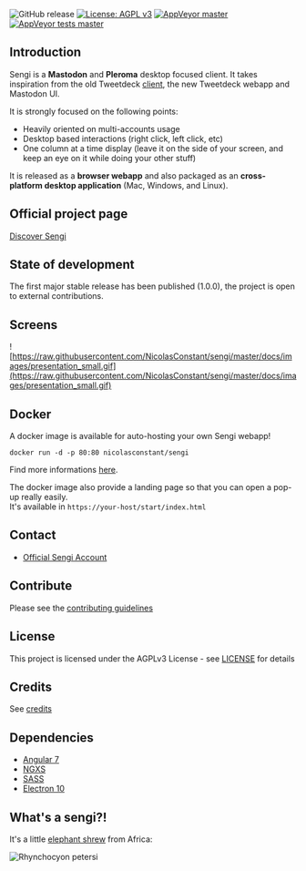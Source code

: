 ![GitHub release](https://img.shields.io/github/release/nicolasconstant/sengi.svg?style=flat-square) [![License: AGPL v3](https://img.shields.io/badge/License-AGPL%20v3-blue.svg?style=flat-square)](https://www.gnu.org/licenses/agpl-3.0) [![AppVeyor master](https://img.shields.io/appveyor/ci/NicolasConstant/sengi/master.svg?style=flat-square)](https://ci.appveyor.com/project/NicolasConstant/sengi) [![AppVeyor tests master](https://img.shields.io/appveyor/tests/nicolasconstant/sengi/master.svg?style=flat-square)](https://ci.appveyor.com/project/NicolasConstant/sengi/build/tests) 
 
## Introduction

Sengi is a **Mastodon** and **Pleroma** desktop focused client. It takes inspiration from the old Tweetdeck [client](https://static.makeuseof.com/wp-content/uploads/2012/02/muo-tweetdeck2b.png), the new Tweetdeck webapp and Mastodon UI. 

It is strongly focused on the following points:

  * Heavily oriented on multi-accounts usage 
  * Desktop based interactions (right click, left click, etc)
  * One column at a time display (leave it on the side of your screen, and keep an eye on it while doing your other stuff)

It is released as a **browser webapp** and also packaged as an **cross-platform desktop application** (Mac, Windows, and Linux).

## Official project page

[Discover Sengi](https://nicolasconstant.github.io/sengi/)

## State of development

The first major stable release has been published (1.0.0), the project is open to external contributions.

## Screens

![https://raw.githubusercontent.com/NicolasConstant/sengi/master/docs/images/presentation_small.gif](https://raw.githubusercontent.com/NicolasConstant/sengi/master/docs/images/presentation_small.gif)

## Docker

A docker image is available for auto-hosting your own Sengi webapp!

```
docker run -d -p 80:80 nicolasconstant/sengi
```

Find more informations [here](https://github.com/NicolasConstant/sengi/blob/master/DOCKER.md).

The docker image also provide a landing page so that you can open a pop-up really easily. <br />
It's available in ```https://your-host/start/index.html```

## Contact

  * [Official Sengi Account](https://mastodon.social/@sengi_app)

## Contribute

Please see the [contributing guidelines](https://github.com/NicolasConstant/sengi/blob/master/CONTRIBUTING.md)

## License

This project is licensed under the AGPLv3 License - see [LICENSE](https://github.com/NicolasConstant/sengi/blob/master/LICENSE) for details

## Credits

See [credits](https://github.com/NicolasConstant/sengi/blob/master/CREDITS.md)

## Dependencies 

  * [Angular 7](https://github.com/angular/angular)
  * [NGXS](https://github.com/ngxs/store)
  * [SASS](https://github.com/sass/dart-sass)
  * [Electron 10](https://github.com/electron/electron)

## What's a sengi?!

It's a little [elephant shrew](https://en.wikipedia.org/wiki/Elephant_shrew) from Africa: 

![Rhynchocyon petersi](https://upload.wikimedia.org/wikipedia/commons/thumb/8/81/Rhynchocyon_petersi_from_side.jpg/400px-Rhynchocyon_petersi_from_side.jpg)



